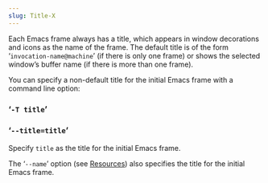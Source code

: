 ```yaml
---
slug: Title-X
---
```


Each Emacs frame always has a title, which appears in window decorations and icons as the name of the frame. The default title is of the form ‘`invocation-name@machine`’ (if there is only one frame) or shows the selected window’s buffer name (if there is more than one frame).

You can specify a non-default title for the initial Emacs frame with a command line option:

### ‘`-T title`’

### ‘`--title=title`’

Specify `title` as the title for the initial Emacs frame.

The ‘`--name`’ option (see [Resources](Resources)) also specifies the title for the initial Emacs frame.
